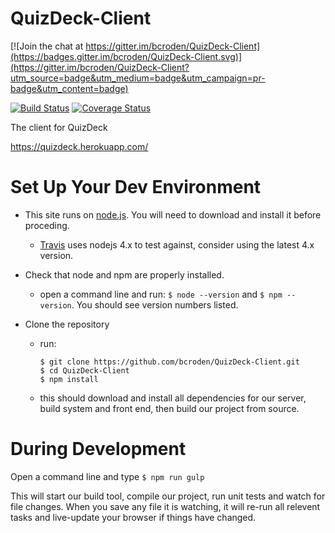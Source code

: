 # QuizDeck-Client

[![Join the chat at https://gitter.im/bcroden/QuizDeck-Client](https://badges.gitter.im/bcroden/QuizDeck-Client.svg)](https://gitter.im/bcroden/QuizDeck-Client?utm_source=badge&utm_medium=badge&utm_campaign=pr-badge&utm_content=badge)

[![Build Status](https://travis-ci.org/bcroden/QuizDeck-Client.svg?branch=master)](https://travis-ci.org/bcroden/QuizDeck-Client)
[![Coverage Status](https://coveralls.io/repos/github/bcroden/QuizDeck-Client/badge.svg?branch=master)](https://coveralls.io/github/bcroden/QuizDeck-Client)

The client for QuizDeck

https://quizdeck.herokuapp.com/

# Set Up Your Dev Environment

- This site runs on [node.js](https://nodejs.org). You will need to download and install it before proceding.
  - [Travis](https://travis-ci.org/bcroden/QuizDeck-Client) uses nodejs 4.x to test against, consider using the latest 4.x version.

- Check that node and npm are properly installed.
  - open a command line and run: `$ node --version` and `$ npm --version`. You should see version numbers listed.

- Clone the repository
  - run:

    ```
    $ git clone https://github.com/bcroden/QuizDeck-Client.git
    $ cd QuizDeck-Client
    $ npm install
    ```
  
  - this should download and install all dependencies for our server, build system and front end, then build our project from source.

# During Development

Open a command line and type `$ npm run gulp`

This will start our build tool, compile our project, run unit tests and watch for file changes. When you save any file it is watching, it will re-run all relevent tasks and live-update your browser if things have changed.
